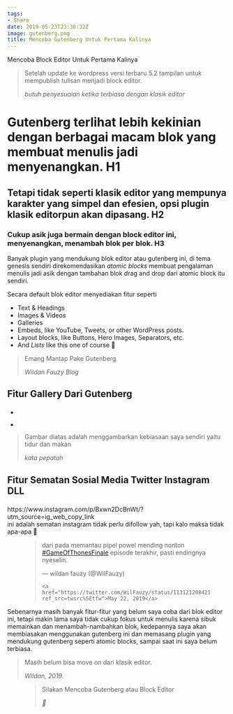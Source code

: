 ```yaml
---
tags:
- Share
date: 2019-05-23T23:38:32Z
image: gutenberg.png
title: Mencoba Gutenberg Untuk Pertama Kalinya
---
```


<div class="wp-block-cover has-background-dim" style="background-image:url(https://wildanfauzy.com/wp-content/uploads/2020/09/cara-tranfer-domain.jpg)">
  <div class="wp-block-cover__inner-container">
    <p class="has-text-align-center has-large-font-size">
      Mencoba Block Editor Untuk Pertama Kalinya
    </p>
  </div>
</div>

<blockquote class="wp-block-quote">
  <p>
    Setelah update ke wordpress versi terbaru 5.2 tampilan untuk mempublish tulisan menjadi block editor.
  </p>
  
  <cite>butuh penyesuaian ketika terbiasa dengan klasik editor</cite>
</blockquote>

# Gutenberg terlihat lebih kekinian dengan berbagai macam blok yang membuat menulis jadi menyenangkan. H1

## Tetapi tidak seperti klasik editor yang mempunya karakter yang simpel dan efesien, opsi plugin klasik editorpun akan dipasang. H2

### Cukup asik juga bermain dengan block editor ini, menyenangkan, menambah blok per blok. H3

Banyak plugin yang mendukung blok editor atau gutenberg ini, di tema genesis sendiri direkomendasikan _atomic blocks_ membuat pengalaman menulis jadi asik dengan tambahan blok drag and drop dari atomic block itu sendiri.

<p class="has-text-align-right">
  Secara default blok editor menyediakan fitur seperti
</p>

  * Text & Headings
  * Images & Videos
  * Galleries
  * Embeds, like YouTube, Tweets, or other WordPress posts.
  * Layout blocks, like Buttons, Hero Images, Separators, etc.
  * And _Lists_ like this one of course 🙂<figure class="wp-block-pullquote">

> Emang Mantap Pake Gutenberg
> 
> <cite>Wildan Fauzy Blog</cite></figure> 

## Fitur Gallery Dari Gutenberg<figure class="wp-block-gallery columns-2 is-cropped">

<ul class="blocks-gallery-grid">
  <li class="blocks-gallery-item">
    <figure><img src="https://wildanfauzyart.files.wordpress.com/2020/04/fceab-animal-cat-face-close-up-416160.jpg?w=768&#038;h=683" alt="" data-id="128" data-link="https://wildanfauzy.com/cara-bertahan-hidup-di-abad-ini/animal-cat-face-close-up-416160-jpg/" class="wp-image-128" data-recalc-dims="1" /></figure>
  </li>
  <li class="blocks-gallery-item">
    <figure><img src="https://wildanfauzyart.files.wordpress.com/2020/04/61cd0-celebrate-celebration-cheers-1268558.jpg?w=768&#038;h=684" alt="" data-id="127" data-link="https://wildanfauzy.com/cara-bertahan-hidup-di-abad-ini/celebrate-celebration-cheers-1268558-jpg/" class="wp-image-127" data-recalc-dims="1" /></figure>
  </li>
</ul></figure> 

<blockquote class="wp-block-quote">
  <p>
    Gambar diatas adalah menggambarkan kebiasaan saya sendiri yaitu tidur dan makan
  </p>
  
  <cite>kata pepatah</cite>
</blockquote>

## Fitur Sematan Sosial Media Twitter Instagram DLL<figure class="wp-block-embed-instagram aligncenter wp-block-embed is-type-rich is-provider-handler-sematan">

<div class="wp-block-embed__wrapper">
  https://www.instagram.com/p/Bxwn2DcBnWt/?utm_source=ig_web_copy_link
</div><figcaption>ini adalah sematan instagram tidak perlu difollow yah, tapi kalo maksa tidak apa-apa 🙂</figcaption></figure> <figure class="wp-block-embed-twitter aligncenter wp-block-embed is-type-rich is-provider-twitter">

<div class="wp-block-embed__wrapper">
  <blockquote class="twitter-tweet" data-width="550" data-dnt="true">
    <p lang="in" dir="ltr">
      dari pada memantau pipel powel mending nonton <a href="https://twitter.com/hashtag/GameOfThonesFinale?src=hash&ref_src=twsrc%5Etfw">#GameOfThonesFinale</a> episode terakhir, pasti endingnya nyeselin.
    </p>&mdash; wildan fauzy (@WilFauzy) 
    
    <a href="https://twitter.com/WilFauzy/status/1131212084211929088?ref_src=twsrc%5Etfw">May 22, 2019</a>
  </blockquote>
</div></figure> 

Sebenarnya masih banyak fitur-fitur yang belum saya coba dari blok editor ini, tetapi makin lama saya tidak cukup fokus untuk menulis karena sibuk memainkan dan menambah-nambahkan blok, kedepannya saya akan membiasakan menggunakan gutenberg ini dan memasang plugin yang mendukung gutenberg seperti atomic blocks, sampai saat ini saya belum terbiasa.

<blockquote class="wp-block-quote">
  <p>
    Masih belum bisa move on dari klasik editor.
  </p>
  
  <cite>Wildan, 2019.</cite>
</blockquote><figure class="wp-block-pullquote">

> Silakan Mencoba Gutenberg atau Block Editor 
> 
> <cite>🙂</cite></figure>